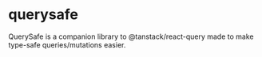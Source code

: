 # querysafe

QuerySafe is a companion library to @tanstack/react-query made to make type-safe queries/mutations easier.
